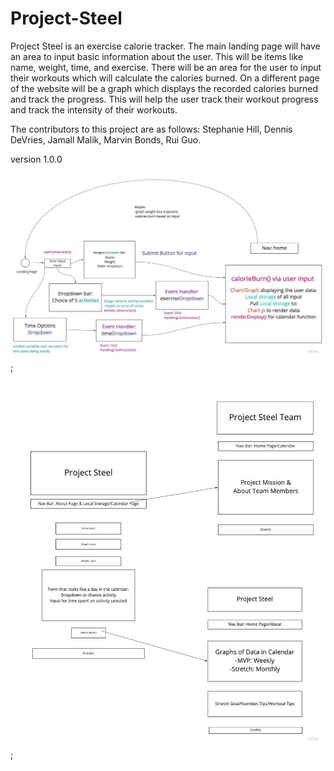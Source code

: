 # Project-Steel

Project Steel is an exercise calorie tracker. The main landing page will have an area to input basic information about the user. This will be items like name, weight, time, and exercise. There will be an area for the user to input their workouts which will calculate the calories burned. On a different page of the website will be a graph which displays the recorded calories burned and track the progress. This will help the user track their workout progress and track the intensity of their workouts.

The contributors to this project are as follows: Stephanie Hill, Dennis DeVries, Jamall Malik, Marvin Bonds, Rui Guo.

version 1.0.0

![DOM Model](/DOM_modeling.jpg);

![Wireframe](/wireframe.jpg);
